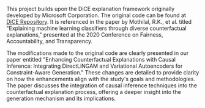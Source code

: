 This project builds upon the DiCE explanation framework originally developed by Microsoft Corporation. The original code can be found at [DiCE Repository](https://github.com/interpretml/DiCE). It is referenced in the paper by Mothilal, R.K., et al. titled "Explaining machine learning classifiers through diverse counterfactual explanations," presented at the 2020 Conference on Fairness, Accountability, and Transparency.

The modifications made to the original code are clearly presented in our paper entitled "Enhancing Counterfactual Explanations with Causal Inference: Integrating DirectLiNGAM and Variational Autoencoders for Constraint-Aware Generation." These changes are detailed to provide clarity on how the enhancements align with the study's goals and methodologies. The paper discusses the integration of causal inference techniques into the counterfactual explanation process, offering a deeper insight into the generation mechanism and its implications.
